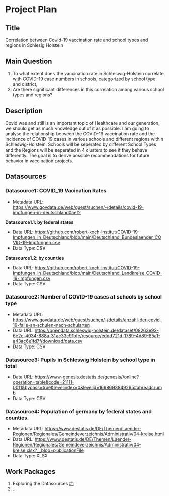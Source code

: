 # Project Plan

## Title
<!-- Give your project a short title. -->
Correlation between Covid-19 vaccination rate and school types and regions in Schlesig Holstein

## Main Question

<!-- Think about one main question you want to answer based on the data. -->
1. To what extent does the vaccination rate in Schleswig-Holstein correlate with COVID-19 case numbers in schools, categorized by school type and district, 
2. Are there significant differences in this correlation among various school types and regions?

## Description

<!-- Describe your data science project in max. 200 words. Consider writing about why and how you attempt it. -->
Covid was and still is an important topic of Healthcare and our generation, we should get as much knowledge out of it as possible. I am going to analyse the relationship between the COVID-19 vaccination rate and the incidence of COVID-19 cases in various schools and different regions within Schleswig-Holstein. Schools will be seperated by different School Types and the Regions will be seperated in 4 clusters to see if they behave differently. The goal is to derive possible recommendations for future behavior in vaccination projects.

## Datasources

### Datasource1: COVID_19 Vacination Rates 
* Metadata URL: https://www.govdata.de/web/guest/suchen/-/details/covid-19-impfungen-in-deutschland0aef2

**Datasource1.1: by federal states**
* Data URL: https://github.com/robert-koch-institut/COVID-19-Impfungen_in_Deutschland/blob/main/Deutschland_Bundeslaender_COVID-19-Impfungen.csv
* Data Type: CSV

<!-- Description of the Data source -->

**Datasource1.2: by counties**
* Data URL: https://github.com/robert-koch-institut/COVID-19-Impfungen_in_Deutschland/blob/main/Deutschland_Landkreise_COVID-19-Impfungen.csv
* Data Type: CSV

<!-- Description of the Data source -->

### Datasource2: Number of COVID-19 cases at schools by school type
* Metadata URL: https://www.govdata.de/web/guest/suchen/-/details/anzahl-der-covid-19-falle-an-schulen-nach-schularten
* Data URL: https://opendata.schleswig-holstein.de/dataset/08263e93-6e2c-4034-888a-31ac33c91bfe/resource/eddd721d-1789-4d89-85a1-a43ac6e1fd7f/download/data.csv 
* Data Type: CSV

<!-- Description of the Data source -->

### Datasource3: Pupils in Schleswig Holstein by school type in total
* Data URL: https://www-genesis.destatis.de/genesis//online?operation=table&code=21111-0011&bypass=true&levelindex=0&levelid=1698693849295#abreadcrumb
* Data Type: CSV

<!-- Description of the Data source -->

### Datasource4: Population of germany by federal states and counties.
* Metadata URL: https://www.destatis.de/DE/Themen/Laender-Regionen/Regionales/Gemeindeverzeichnis/Administrativ/04-kreise.html
* Data URL: https://www.destatis.de/DE/Themen/Laender-Regionen/Regionales/Gemeindeverzeichnis/Administrativ/04-kreise.xlsx?__blob=publicationFile
* Data Type: XLSX



## Work Packages

<!-- List of work packages ordered sequentially, each pointing to an issue with more details. -->

1. Exploring the Datasources [#1][i1]
2. ...

[i1]: https://github.com/JanBaumgart/Jan_MADE/issues/1
